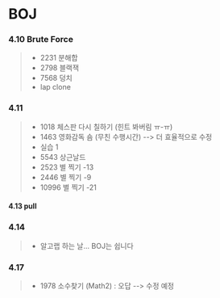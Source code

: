 # BOJ
### 4.10 Brute Force
> * 2231 분해합
> * 2798 블랙잭
> * 7568 덩치
> * lap clone


### 4.11
> * 1018 체스판 다시 칠하기 (힌트 봐버림 ㅠ-ㅠ)
> * 1463 영화감독 숌 (무친 수행시간) --> 더 효율적으로 수정
> * 실습 1
> * 5543 상근날드
> * 2523 별 찍기 -13
> * 2446 별 찍기 -9
> * 10996 별 찍기 -21

#### 4.13 pull 


### 4.14 
> * 알고랩 하는 날... BOJ는 쉽니다


### 4.17 
> * 1978 소수찾기 (Math2) : 오답 --> 수정 예정 
>
